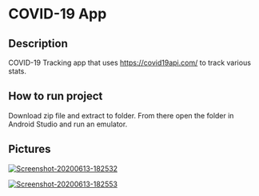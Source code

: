 COVID-19 App 
=========================
Description
-------------------
COVID-19 Tracking app that uses https://covid19api.com/ to track various stats.

How to run project
--------------------  
Download zip file and extract to folder. From there open the folder in Android Studio and run an emulator.

Pictures  
--------
<a href="https://ibb.co/rm9YGfn"><img src="https://i.ibb.co/Tky6Bqz/Screenshot-20200613-182532.png" alt="Screenshot-20200613-182532" border="0" /></a>

<a href="https://ibb.co/4f5ts3b"><img src="https://i.ibb.co/W3Y5Djr/Screenshot-20200613-182553.png" alt="Screenshot-20200613-182553" border="0" /></a>




